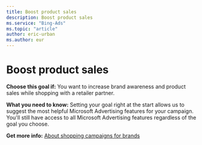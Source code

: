 ```yaml
---
title: Boost product sales
description: Boost product sales
ms.service: "Bing-Ads"
ms.topic: "article"
author: eric-urban
ms.author: eur
---
```


# Boost product sales

**Choose this goal if:**  You want to increase brand awareness and product sales while shopping with a retailer partner.

**What you need to know:**  Setting your goal right at the start allows us to suggest the most helpful Microsoft Advertising features for your campaign. You'll still have access to all Microsoft Advertising features regardless of the goal you choose.

**Get more info:**  [About shopping campaigns for brands](https://go.microsoft.com/fwlink?LinkId=2165255)


